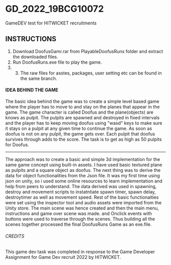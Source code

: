 # GD_2022_19BCG10072
GameDEV test for HITWICKET recruitments
## INSTRUCTIONS
1. Download DoofusGamr.rar from PlayableDoofusRuns folder and extract the downloaded files.
2. Run DoofusRuns.exe file to play the game.
3. 3. The raw files for asstes, packages, user setting etc can be found in the same branch.
#### IDEA BEHIND THE GAME
The basic idea behind the game was to create a simple level based game where the player has to move to and stay on the planes that appear in the game.
The game character is called Doofus and the plane(objects) are knows as pulpit. The pulpits are spawned and destroyed in fixed intervals and the player has to keep moving doofus using "wasd" keys to make sure it stays on a pulpit at any given time to continue the game.
As soon as doofus is not on any pulpit, the game gets over. Each pulpit that doofus survives through adds to the score.
The task is to get as high as 50 pulpits for Doofus.
******************************************************
The approach was to create a basic and simple 3d implementation for the same game concept using built-in assets. I have used basic textured plane as pulpits and a square object as doofus.
The next thing was to derive the data for object functionalities from the Json file. It was my first time using json on unity, so i used some online resources to learn implementation and help from peers to understand.
The data derived was used in spawning, destroy and movement scripts to instatntiate spawn timer, spawn delay, destroytimer as well as movement speed. Rest of the basic functionaities were set using the inspector tool and audio assets were imported from the Unity store.
The main scene was hence created and then the main menu, instructions and game over scene was made. and Onclick events with buttons were used to traverse through the scenes.
Thus building all the scenes together processed the final DoofusRuns Game as an exe.file.
###### CREDITS
This game dev task was completed in response to the Game Developer Assignment for Game Dev recruit 2022 by HITWICKET.

